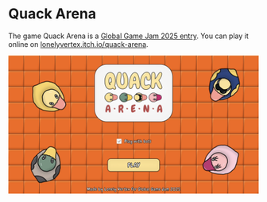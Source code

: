 # Quack Arena

The game Quack Arena is a [Global Game Jam 2025 entry](https://globalgamejam.org/games/2025/quack-arena-5). You can play it online on [lonelyvertex.itch.io/quack-arena](https://lonelyvertex.itch.io/quack-arena).

![](Docs/image.png)
